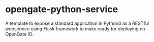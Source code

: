 # opengate-python-service
A template to expose a standard application in Python3 as a RESTful webservice using Flask framework to make ready for deploying on OpenGate IO.
